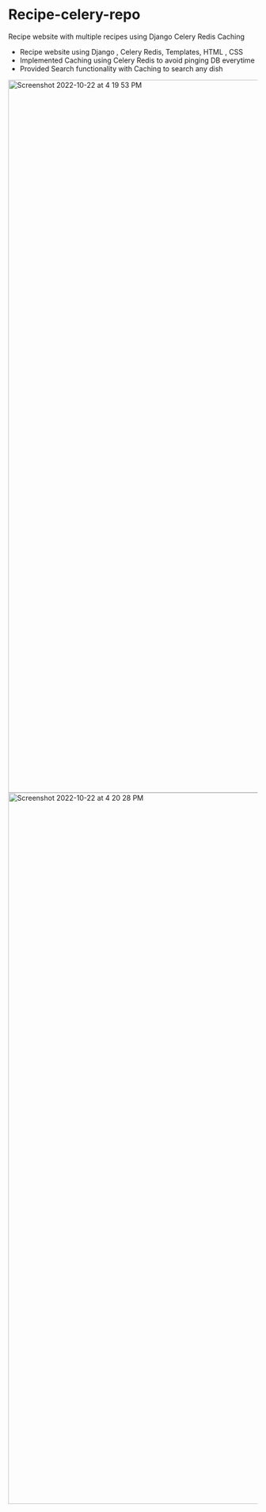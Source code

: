 # Recipe-celery-repo
Recipe website with multiple recipes using Django Celery Redis Caching
- Recipe website using Django , Celery Redis, Templates, HTML , CSS 
- Implemented Caching using Celery Redis to avoid pinging DB everytime 
- Provided Search functionality with Caching to search any dish 




<img width="1440" alt="Screenshot 2022-10-22 at 4 19 53 PM" src="https://user-images.githubusercontent.com/78414267/197335200-ef9d10b7-aa9f-4bd6-9305-5fc6781c2848.png">
<img width="1437" alt="Screenshot 2022-10-22 at 4 20 28 PM" src="https://user-images.githubusercontent.com/78414267/197335202-dc9142b6-e7ec-429f-917d-1da95ce9a6e5.png">
